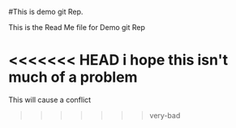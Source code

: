 #This is demo git Rep.

This is the Read Me file for Demo git Rep

<<<<<<< HEAD
i hope this isn't much of a problem
=======
This will cause a conflict
>>>>>>> very-bad
